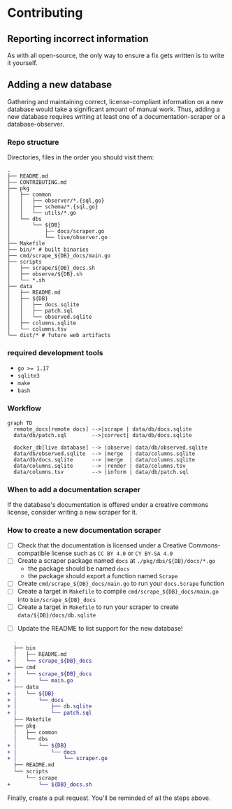# Contributing

## Reporting incorrect information

<!-- where? issue tracker -->
As with all open-source, the only way to ensure a fix gets written is to write it yourself.

## Adding a new database

Gathering and maintaining correct, license-compliant information on a new database would take a significant amount of manual work.
Thus, adding a new database requires writing at least one of a documentation-scraper or a database-observer.

### Repo structure
Directories, files in the order you should visit them:

```tree
.
├── README.md
├── CONTRIBUTING.md
├── pkg
│   ├── common
│   │   ├── observer/*.{sql,go}
│   │   ├── schema/*.{sql,go}
│   │   └── utils/*.go
│   └── dbs
│       └── ${DB}
│           ├── docs/scraper.go
│           └── live/observer.go
├── Makefile
├── bin/* # built binaries
├── cmd/scrape_${DB}_docs/main.go
├── scripts
│   ├── scrape/${DB}_docs.sh
│   ├── observe/${DB}.sh
│   └── *.sh
├── data
│   ├── README.md
│   ├── ${DB}
│   │   ├── docs.sqlite
│   │   ├── patch.sql
│   │   └── observed.sqlite
│   ├── columns.sqlite
│   └── columns.tsv
└── dist/* # future web artifacts
```

### required development tools
- `go >= 1.17`
- `sqlite3`
- `make`
- `bash`

### Workflow

```mermaid
graph TD
  remote_docs[remote docs] -->|scrape | data/db/docs.sqlite
  data/db/patch.sql        -->|correct| data/db/docs.sqlite

  docker_db[live database] --> |observe| data/db/observed.sqlite
  data/db/observed.sqlite  --> |merge  | data/columns.sqlite
  data/db/docs.sqlite      --> |merge  | data/columns.sqlite
  data/columns.sqlite      --> |render | data/columns.tsv
  data/columns.tsv         --> |inform | data/db/patch.sql
```

### When to add a documentation scraper
If the database's documentation is offered under a creative commons license, consider writing a new scraper for it.

### How to create a new documentation scraper

<!-- TODO: script templating new documentation scrapers! -->
<!-- TODO: use `cog` to read in the list from the PR template -->

- [ ] Check that the documentation is licensed under a Creative Commons-compatible license such as `CC BY 4.0` or `CY BY-SA 4.0`
- [ ] Create a scraper package named `docs` at `./pkg/dbs/${DB}/docs/*.go`
  - the package should be named `docs`
  - the package should export a function named `Scrape`
  <!-- that implements the common/scraper.Scrape interface -->
- [ ] Create `cmd/scrape_${DB}_docs/main.go` to run your `docs.Scrape` function 
- [ ] Create a target in `Makefile` to compile `cmd/scrape_${DB}_docs/main.go` into `bin/scrape_${DB}_docs`
- [ ] Create a target in `Makefile` to run your scraper to create `data/${DB}/docs/db.sqlite`
<!-- - [ ] Run automated documentation-updates  -->
<!-- - [ ] run automated output-updates -->
- [ ] Update the README to list support for the new database!

```diff
  .
  ├── bin
  │   ├── README.md
+ │   └── scrape_${DB}_docs
  ├── cmd
+ │   └── scrape_${DB}_docs
+ │       └── main.go
  ├── data
+ │   └── ${DB}
+ │       └── docs
+ │           ├── db.sqlite
+ │           └── patch.sql
  ├── Makefile
  ├── pkg
  │   ├── common
  │   └── dbs
+ │       └── ${DB}
+ │           └── docs
+ │               └── scraper.go
  ├── README.md
  └── scripts
      └── scrape
+         └── ${DB}_docs.sh
```

Finally, create a pull request. You'll be reminded of all the steps above.
